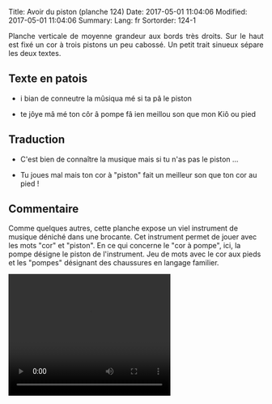 Title: Avoir du piston (planche 124)
Date: 2017-05-01 11:04:06
Modified: 2017-05-01 11:04:06
Summary: 
Lang: fr
Sortorder: 124-1

<p style="text-align:justify;">Planche verticale de moyenne grandeur aux bords très droits. Sur le haut est fixé un cor à trois pistons un peu cabossé. Un petit trait sinueux sépare les deux textes.</p>

<figure class="image-block" style="float: right;">
  <img alt="" src="{static}/images/planche_124.png">
  <figcaption style="max-width: 455px"></figcaption>
</figure>


## Texte en patois
- i bian de conneutre la mûsiqua mé si ta pâ le piston


- te jôye mâ mé ton côr â pompe fâ ien meillou son que mon Kiô ou pied


## Traduction
- C'est bien de connaître la musique mais si tu n'as pas le piston ...

- Tu joues mal mais ton cor à "piston" fait un meilleur son que ton cor au pied !

## Commentaire
Comme quelques autres, cette planche expose un viel instrument de musique déniché dans une brocante. Cet instrument permet de jouer avec les mots "cor" et  "piston".
En ce qui concerne le "cor à pompe", ici, la pompe désigne le piston de l'instrument. Jeu de mots avec le cor aux pieds et les "pompes" désignant des chaussures en langage familier.





<video width="320" height="240" controls>
  <source src="https://d1njpgd0ygatdn.cloudfront.net/video_124.mp4" type="video/mp4">
</video>
